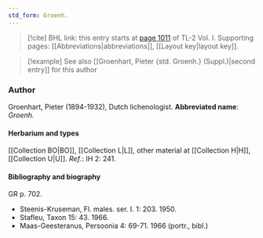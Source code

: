 ```yaml
---
std_form: Groenh.
---
```


> [!cite] BHL link: this entry starts at [page 1011](https://www.biodiversitylibrary.org/page/33121142) of TL-2 Vol. I.
> Supporting pages: [[Abbreviations|abbreviations]], [[Layout key|layout key]].

> [!example] See also [[Groenhart, Pieter {std. Groenh.} (Suppl.)|second entry]] for this author

### Author

Groenhart, Pieter (1894-1932), Dutch lichenologist. 
**Abbreviated name**: *Groenh.*

#### Herbarium and types

[[Collection BO|BO]], [[Collection L|L]], other material at [[Collection H|H]], [[Collection U|U]].
*Ref*.: IH 2: 241.

#### Bibliography and biography

GR p. 702.
- Steenis-Kruseman, Fl. males. ser. I. 1: 203. 1950.
- Stafleu, Taxon 15: 43. 1966.
- Maas-Geesteranus, Persoonia 4: 69-71. 1966 (portr., bibl.)

